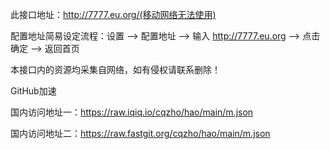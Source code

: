 此接口地址：http://7777.eu.org/(移动网络无法使用)

配置地址简易设定流程：设置 --> 配置地址 --> 输入 http://7777.eu.org --> 点击确定 --> 返回首页

本接口内的资源均采集自网络，如有侵权请联系删除！

GitHub加速

国内访问地址一：https://raw.iqiq.io/cqzho/hao/main/m.json

国内访问地址二：https://raw.fastgit.org/cqzho/hao/main/m.json
